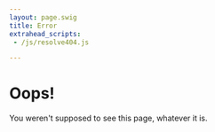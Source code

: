 ```yaml
---
layout: page.swig
title: Error
extrahead_scripts:
 - /js/resolve404.js

---
```


# Oops! 

You weren't supposed to see this page, whatever it is.

